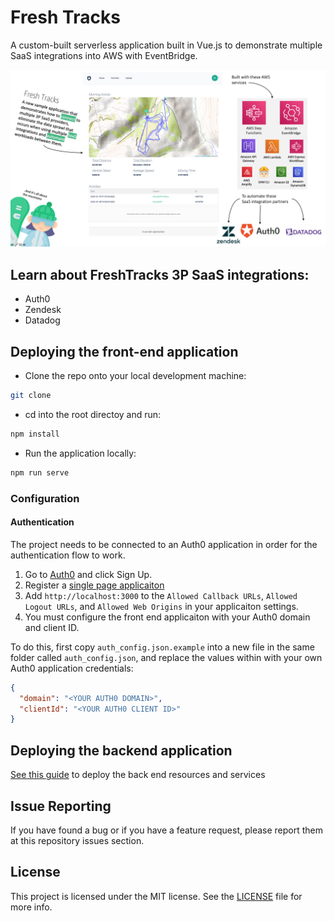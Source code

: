 # Fresh Tracks 
A custom-built serverless application built in Vue.js to demonstrate multiple SaaS integrations into AWS with EventBridge.

![Fresh Tracks](/public/images/FTfrontPage.png "Fresh Tracks")

## Learn about FreshTracks 3P SaaS integrations:
- Auth0
- Zendesk
- Datadog

## Deploying the front-end application

- Clone the repo onto your local development machine:
```bash
git clone
 ```
- cd into the root directoy and run:

```bash
npm install
```

- Run the application locally:
```bash
npm run serve
```

### Configuration
#### Authentication

The project needs to be connected to an Auth0 application in order for the authentication flow to work.

1. Go to [Auth0](https://auth0.com/signup) and click Sign Up.
1. Register a [single page applicaiton](https://auth0.com/docs/dashboard/guides/applications/register-app-spa)
1. Add `http://localhost:3000` to the `Allowed Callback URLs`, `Allowed Logout URLs`, and `Allowed Web Origins` in your applicaiton settings.
1. You must configure the front end applicaiton with your Auth0 domain and client ID.

To do this, first copy `auth_config.json.example` into a new file in the same folder called `auth_config.json`, and replace the values within with your own Auth0 application credentials:

```json
{
  "domain": "<YOUR AUTH0 DOMAIN>",
  "clientId": "<YOUR AUTH0 CLIENT ID>"
}
```


## Deploying the backend application
[See this guide](/backend/FreshTracks/) to deploy the back end resources and services

## Issue Reporting

If you have found a bug or if you have a feature request, please report them at this repository issues section.

## License

This project is licensed under the MIT license. See the [LICENSE](../LICENSE) file for more info.
